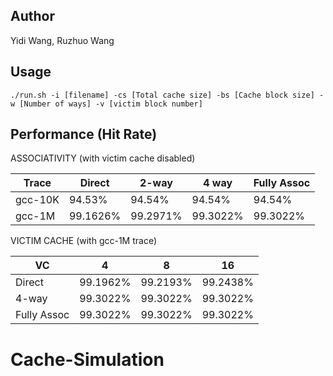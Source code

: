 ## Author
Yidi Wang, Ruzhuo Wang
## Usage
```
./run.sh -i [filename] -cs [Total cache size] -bs [Cache block size] -w [Number of ways] -v [victim block number]
```
## Performance (Hit Rate)
ASSOCIATIVITY (with victim cache disabled)

| Trace  | Direct  |  2-way  |  4 way  |Fully Assoc|
| ------ | ------- | ------- | ------- | --------- |
|gcc-10K |  94.53% |  94.54% |  94.54% |   94.54%  |
|gcc-1M  | 99.1626%| 99.2971%| 99.3022%|  99.3022% |


VICTIM CACHE (with gcc-1M trace)

|    VC     |    4    |    8    |    16   |
|-----------|---------|---------|---------|
|   Direct  | 99.1962%| 99.2193%| 99.2438%|
|   4-way   | 99.3022%| 99.3022%| 99.3022%|
|Fully Assoc| 99.3022%| 99.3022%| 99.3022%|
# Cache-Simulation
